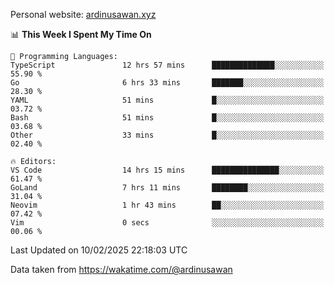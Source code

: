 Personal website: [ardinusawan.xyz](https://ardinusawan.xyz)

<!--START_SECTION:waka-->
📊 **This Week I Spent My Time On** 

```text
💬 Programming Languages: 
TypeScript               12 hrs 57 mins      ██████████████░░░░░░░░░░░   55.90 % 
Go                       6 hrs 33 mins       ███████░░░░░░░░░░░░░░░░░░   28.30 % 
YAML                     51 mins             █░░░░░░░░░░░░░░░░░░░░░░░░   03.72 % 
Bash                     51 mins             █░░░░░░░░░░░░░░░░░░░░░░░░   03.68 % 
Other                    33 mins             █░░░░░░░░░░░░░░░░░░░░░░░░   02.40 % 

🔥 Editors: 
VS Code                  14 hrs 15 mins      ███████████████░░░░░░░░░░   61.47 % 
GoLand                   7 hrs 11 mins       ████████░░░░░░░░░░░░░░░░░   31.04 % 
Neovim                   1 hr 43 mins        ██░░░░░░░░░░░░░░░░░░░░░░░   07.42 % 
Vim                      0 secs              ░░░░░░░░░░░░░░░░░░░░░░░░░   00.06 % 
```


 Last Updated on 10/02/2025 22:18:03 UTC
<!--END_SECTION:waka-->
Data taken from https://wakatime.com/@ardinusawan

